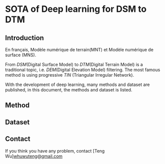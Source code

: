 # SOTA of Deep learning for DSM to DTM

## Introduction

En français,  Modèle numérique de terrain(MNT) et Modèle numérique de surface (MNS).

From *DSM*(Digital Surface Model) to *DTM*(Digital Terrain Model) is a  traditional topic, i.e. *DEM*(Digital Elevation Model) filtering. The most famous method is using  progressive *TIN* (Triangular Irregular Network).

With the development of deep learning,  many methods and dataset are published, in this document, the methods and dataset is listed.

## Method



## Dataset



## Contact

If you think you have any problem, contact [Teng Wu]<whuwuteng@gmail.com>

